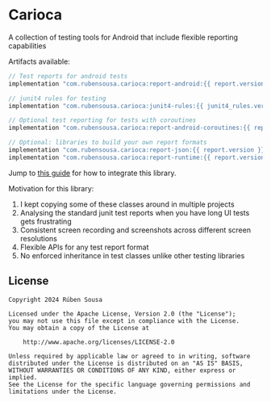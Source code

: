 # Carioca

A collection of testing tools for Android that include flexible reporting capabilities

Artifacts available:


```groovy
// Test reports for android tests
implementation "com.rubensousa.carioca:report-android:{{ report.version }}"

// junit4 rules for testing
implementation "com.rubensousa.carioca:junit4-rules:{{ junit4_rules.version }}"

// Optional test reporting for tests with coroutines
implementation "com.rubensousa.carioca:report-android-coroutines:{{ report.version }}"

// Optional: libraries to build your own report formats
implementation "com.rubensousa.carioca:report-json:{{ report.version }}"
implementation "com.rubensousa.carioca:report-runtime:{{ report.version }}"
```

Jump to [this guide](test-reports-android.md) for how to integrate this library.


Motivation for this library:

1. I kept copying some of these classes around in multiple projects
2. Analysing the standard junit test reports when you have long UI tests gets frustrating
3. Consistent screen recording and screenshots across different screen resolutions
4. Flexible APIs for any test report format
5. No enforced inheritance in test classes unlike other testing libraries


## License

    Copyright 2024 Rúben Sousa
    
    Licensed under the Apache License, Version 2.0 (the "License");
    you may not use this file except in compliance with the License.
    You may obtain a copy of the License at
    
        http://www.apache.org/licenses/LICENSE-2.0
    
    Unless required by applicable law or agreed to in writing, software
    distributed under the License is distributed on an "AS IS" BASIS,
    WITHOUT WARRANTIES OR CONDITIONS OF ANY KIND, either express or implied.
    See the License for the specific language governing permissions and
    limitations under the License.
